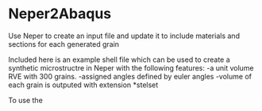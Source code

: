 # Neper2Abaqus
Use Neper to create an input file and update it to include materials and sections for each generated grain

Included here is an example shell file which can be used to create a synthetic microstructre in Neper with the following features:
-a unit volume RVE with 300 grains.
-assigned angles defined by euler angles
-volume of each grain is outputed with extension *stelset

To use the
